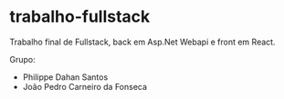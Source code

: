 # trabalho-fullstack
Trabalho final de Fullstack, back em Asp.Net Webapi e front em React.

Grupo:  
- Philippe Dahan Santos  
- João Pedro Carneiro da Fonseca  
